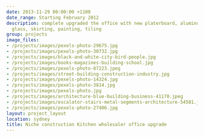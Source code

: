```yaml
---
date: 2013-11-29 00:00:00 +1100
date_range: Starting February 2012
description: complete upgraded the office with new platerboard, aluminum partitions,
  glass, skirting, painting, tiling
group: projects
image_files:
- /projects/images/pexels-photo-29675.jpg
- /projects/images/pexels-photo-30732.jpg
- /projects/images/black-and-white-city-bird-people.jpg
- /projects/images/books-magazines-building-school.jpg
- /projects/images/pexels-photo-87223.jpeg
- /projects/images/street-building-construction-industry.jpg
- /projects/images/pexels-photo-14324.jpg
- /projects/images/pexels-photo-3814.jpg
- /projects/images/pexels-photo.jpg
- /projects/images/architecture-blue-building-business-41170.jpeg
- /projects/images/escalator-stairs-metal-segments-architecture-54581.jpeg
- /projects/images/pexels-photo-27406.jpg
layout: project_layout
location: sydney
title: Niche construction Kitchen wholesaler office upgrade
---
```

